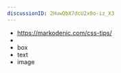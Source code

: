 ```yaml
---
discussionID: 2HuwQbX7dcU2x0o-iz_X3
---
```

- https://markodenic.com/css-tips/
- 
- box
- text
- image